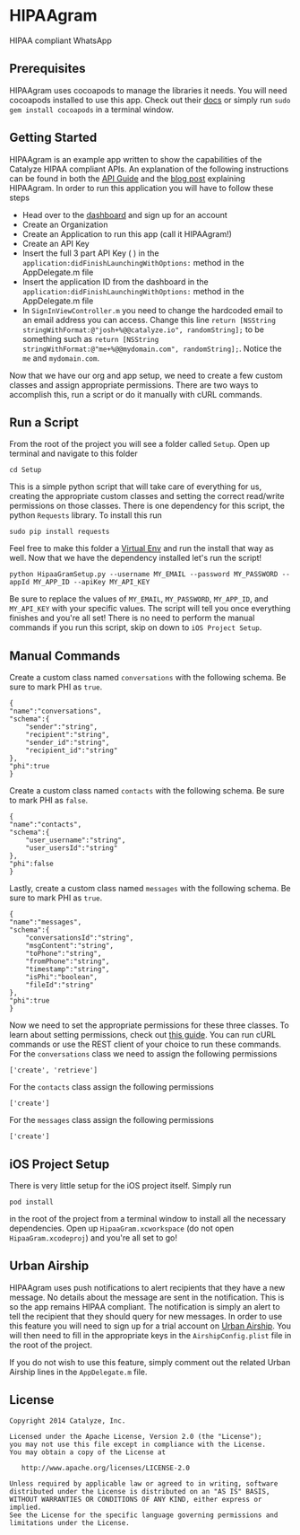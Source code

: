 HIPAAgram
=========
HIPAA compliant WhatsApp

Prerequisites
-------------
HIPAAgram uses cocoapods to manage the libraries it needs. You will need cocoapods installed to use this app. Check out their [docs](http://cocoapods.org/) or simply run `sudo gem install cocoapods` in a terminal window.

Getting Started
---------------
HIPAAgram is an example app written to show the capabilities of the Catalyze HIPAA compliant APIs. An explanation of the following instructions can be found in both the [API Guide](https://docs.catalyze.io/guides/api/latest/) and the [blog post](https://blog.catalyze.io) explaining HIPAAgram. In order to run this application you will have to follow these steps

* Head over to the [dashboard](https://dashboard.catalyze.io) and sign up for an account
* Create an Organization
* Create an Application to run this app (call it HIPAAgram!)
* Create an API Key
* Insert the full 3 part API Key (<type> <identifier> <id>) in the `application:didFinishLaunchingWithOptions:` method in the AppDelegate.m file
* Insert the application ID from the dashboard in the `application:didFinishLaunchingWithOptions:` method in the AppDelegate.m file
* In `SignInViewController.m` you need to change the hardcoded email to an email address you can access. Change this line `return [NSString stringWithFormat:@"josh+%@@catalyze.io", randomString];` to be something such as `return [NSString stringWithFormat:@"me+%@@mydomain.com", randomString];`. Notice the `me` and `mydomain.com`.

Now that we have our org and app setup, we need to create a few custom classes and assign appropriate permissions. There are two ways to accomplish this, run a script or do it manually with cURL commands.

Run a Script
------------
From the root of the project you will see a folder called `Setup`. Open up terminal and navigate to this folder

```
cd Setup
```

This is a simple python script that will take care of everything for us, creating the appropriate custom classes and setting the correct read/write permissions on those classes. There is one dependency for this script, the python `Requests` library. To install this run

```
sudo pip install requests
```

Feel free to make this folder a [Virtual Env](https://virtualenv.pypa.io/en/latest/) and run the install that way as well. Now that we have the dependency installed let's run the script!

```
python HipaaGramSetup.py --username MY_EMAIL --password MY_PASSWORD --appId MY_APP_ID --apiKey MY_API_KEY
```

Be sure to replace the values of `MY_EMAIL`, `MY_PASSWORD`, `MY_APP_ID`, and `MY_API_KEY` with your specific values. The script will tell you once everything finishes and you're all set! There is no need to perform the manual commands if you run this script, skip on down to `iOS Project Setup`.

Manual Commands
---------------
Create a custom class named `conversations` with the following schema. Be sure to mark PHI as `true`.

```
{
"name":"conversations",
"schema":{
	"sender":"string",
	"recipient":"string",
	"sender_id":"string",
	"recipient_id":"string"
},
"phi":true
}
```

Create a custom class named `contacts` with the following schema. Be sure to mark PHI as `false`.

```
{
"name":"contacts",
"schema":{
	"user_username":"string",
	"user_usersId":"string"
},
"phi":false
}
```

Lastly, create a custom class named `messages` with the following schema. Be sure to mark PHI as `true`.

```
{
"name":"messages",
"schema":{
	"conversationsId":"string",
	"msgContent":"string",
	"toPhone":"string",
	"fromPhone":"string",
	"timestamp":"string",
	"isPhi":"boolean",
	"fileId":"string"
},
"phi":true
}
```

Now we need to set the appropriate permissions for these three classes. To learn about setting permissions, check out [this guide](https://resources.catalyze.io/baas/guides/permissions-and-acls/#granting-full-permissions-on-a-custom-class). You can run cURL commands or use the REST client of your choice to run these commands. For the `conversations` class we need to assign the following permissions

```
['create', 'retrieve']
```

For the `contacts` class assign the following permissions

```
['create']
```

For the `messages` class assign the following permissions

```
['create']
```

iOS Project Setup
-----------------
There is very little setup for the iOS project itself. Simply run

```
pod install
```

in the root of the project from a terminal window to install all the necessary dependencies. Open up `HipaaGram.xcworkspace` (do not open `HipaaGram.xcodeproj`) and you're all set to go!

Urban Airship
-------------
HIPAAgram uses push notifications to alert recipients that they have a new message. No details about the message are sent in the notification. This is so the app remains HIPAA compliant. The notification is simply an alert to tell the recipient that they should query for new messages. In order to use this feature you will need to sign up for a trial account on [Urban Airship](http://urbanairship.com/). You will then need to fill in the appropriate keys in the `AirshipConfig.plist` file in the root of the project.

If you do not wish to use this feature, simply comment out the related Urban Airship lines in the `AppDelegate.m` file. 

License
--------

    Copyright 2014 Catalyze, Inc.

    Licensed under the Apache License, Version 2.0 (the "License");
    you may not use this file except in compliance with the License.
    You may obtain a copy of the License at

       http://www.apache.org/licenses/LICENSE-2.0

    Unless required by applicable law or agreed to in writing, software
    distributed under the License is distributed on an "AS IS" BASIS,
    WITHOUT WARRANTIES OR CONDITIONS OF ANY KIND, either express or implied.
    See the License for the specific language governing permissions and
    limitations under the License.
